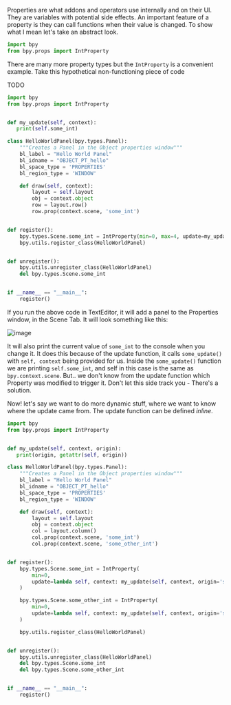 Properties are what addons and operators use internally and on their UI. They are variables with potential side effects. An important feature of a property is they can call functions when their value is changed. To show what I mean let's take an abstract look.

```python
import bpy
from bpy.props import IntProperty
```
There are many more property types but the `IntProperty` is a convenient example. Take this hypothetical non-functioning piece of code

TODO

```python
import bpy
from bpy.props import IntProperty


def my_update(self, context):
   print(self.some_int)

class HelloWorldPanel(bpy.types.Panel):
    """Creates a Panel in the Object properties window"""
    bl_label = "Hello World Panel"
    bl_idname = "OBJECT_PT_hello"
    bl_space_type = 'PROPERTIES'
    bl_region_type = 'WINDOW'

    def draw(self, context):
        layout = self.layout
        obj = context.object
        row = layout.row()
        row.prop(context.scene, 'some_int')


def register():
    bpy.types.Scene.some_int = IntProperty(min=0, max=4, update=my_update)
    bpy.utils.register_class(HelloWorldPanel)


def unregister():
    bpy.utils.unregister_class(HelloWorldPanel)
    del bpy.types.Scene.some_int


if __name__ == "__main__":
    register()

```
If you run the above code in TextEditor, it will add a panel to the Properties window, in the Scene Tab. It will look something like this:

![image](https://cloud.githubusercontent.com/assets/619340/11906029/106cc8b8-a5ca-11e5-9b15-25dbad98453d.png)

It will also print the current value of `some_int` to the console when you change it. It does this because of the update function, it calls `some_update()` with `self, context` being provided for us. Inside the `some_update()` function we are printing `self.some_int`, and self in this case is the same as `bpy.context.scene`. But.. we don't know from the update function which Property was modified to trigger it. Don't let this side track you - There's a solution.

Now! let's say we want to do more dynamic stuff, where we want to know where the update came from. The update function can be defined _inline_.

```python
import bpy
from bpy.props import IntProperty


def my_update(self, context, origin):
   print(origin, getattr(self, origin))

class HelloWorldPanel(bpy.types.Panel):
    """Creates a Panel in the Object properties window"""
    bl_label = "Hello World Panel"
    bl_idname = "OBJECT_PT_hello"
    bl_space_type = 'PROPERTIES'
    bl_region_type = 'WINDOW'

    def draw(self, context):
        layout = self.layout
        obj = context.object
        col = layout.column()
        col.prop(context.scene, 'some_int')
        col.prop(context.scene, 'some_other_int')        


def register():
    bpy.types.Scene.some_int = IntProperty(
        min=0,
        update=lambda self, context: my_update(self, context, origin='some_int')
    )

    bpy.types.Scene.some_other_int = IntProperty(
        min=0,
        update=lambda self, context: my_update(self, context, origin='some_other_int')
    )

    bpy.utils.register_class(HelloWorldPanel)


def unregister():
    bpy.utils.unregister_class(HelloWorldPanel)
    del bpy.types.Scene.some_int
    del bpy.types.Scene.some_other_int    


if __name__ == "__main__":
    register()

```